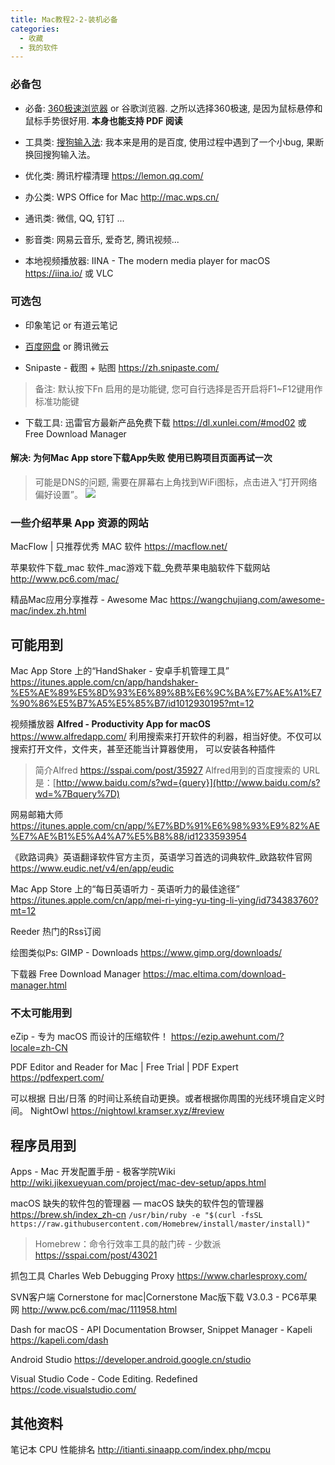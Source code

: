 ```yaml
---
title: Mac教程2-2-装机必备
categories:
  - 收藏
  - 我的软件
---
```


### 必备包

* 必备: [360极速浏览器](https://browser.360.cn/ee/mac/index.html) or 谷歌浏览器.  之所以选择360极速, 是因为鼠标悬停和鼠标手势很好用. **本身也能支持 PDF 阅读**

* 工具类: [搜狗输入法](https://pinyin.sogou.com/mac/): 我本来是用的是百度, 使用过程中遇到了一个小bug, 果断换回搜狗输入法。

* 优化类: 腾讯柠檬清理
<https://lemon.qq.com/>

* 办公类: WPS Office for Mac
<http://mac.wps.cn/>

* 通讯类: 微信, QQ, 钉钉 ...

* 影音类: 网易云音乐, 爱奇艺, 腾讯视频...

* 本地视频播放器:
IINA - The modern media player for macOS
<https://iina.io/>
或 VLC

### 可选包

* 印象笔记 or 有道云笔记

* [百度网盘](https://pan.baidu.com) or 腾讯微云

* Snipaste - 截图 + 贴图
<https://zh.snipaste.com/>

> 备注: 默认按下Fn 启用的是功能键, 您可自行选择是否开启将F1~F12键用作标准功能键

* 下载工具:
迅雷官方最新产品免费下载
<https://dl.xunlei.com/#mod02>
或 Free Download Manager

#### 解决: 为何Mac App store下载App失败 使用已购项目页面再试一次

> 可能是DNS的问题, 需要在屏幕右上角找到WiFi图标，点击进入“打开网络偏好设置”。
![](https://upload-images.jianshu.io/upload_images/1662509-71ec5ac65ba9c947.png?imageMogr2/auto-orient/strip%7CimageView2/2/w/1240)

### 一些介绍苹果 App 资源的网站

MacFlow | 只推荐优秀 MAC 软件
<https://macflow.net/>

苹果软件下载_mac 软件_mac游戏下载_免费苹果电脑软件下载网站
<http://www.pc6.com/mac/>

精品Mac应用分享推荐 - Awesome Mac
<https://wangchujiang.com/awesome-mac/index.zh.html>

## 可能用到

Mac App Store 上的“HandShaker - 安卓手机管理工具”
<https://itunes.apple.com/cn/app/handshaker-%E5%AE%89%E5%8D%93%E6%89%8B%E6%9C%BA%E7%AE%A1%E7%90%86%E5%B7%A5%E5%85%B7/id1012930195?mt=12>

视频播放器 **Alfred - Productivity App for macOS**
<https://www.alfredapp.com/>
利用搜索来打开软件的利器，相当好使。不仅可以搜索打开文件，文件夹，甚至还能当计算器使用， 可以安装各种插件

> 简介Alfred <https://sspai.com/post/35927>
> Alfred用到的百度搜索的 URL 是：[http://www.baidu.com/s?wd={query}](http://www.baidu.com/s?wd=%7Bquery%7D)

网易邮箱大师
<https://itunes.apple.com/cn/app/%E7%BD%91%E6%98%93%E9%82%AE%E7%AE%B1%E5%A4%A7%E5%B8%88/id1233593954>

《欧路词典》英语翻译软件官方主页，英语学习首选的词典软件_欧路软件官网
<https://www.eudic.net/v4/en/app/eudic>

Mac App Store 上的“每日英语听力 - 英语听力的最佳途径”
<https://itunes.apple.com/cn/app/mei-ri-ying-yu-ting-li-ying/id734383760?mt=12>

Reeder 热门的Rss订阅

绘图类似Ps: GIMP - Downloads
<https://www.gimp.org/downloads/>

下载器
Free Download Manager
<https://mac.eltima.com/download-manager.html>

### 不太可能用到

eZip - 专为 macOS 而设计的压缩软件！
<https://ezip.awehunt.com/?locale=zh-CN>

PDF Editor and Reader for Mac | Free Trial | PDF Expert
<https://pdfexpert.com/>

可以根据 日出/日落 的时间让系统自动更换。或者根据你周围的光线环境自定义时间。
NightOwl
<https://nightowl.kramser.xyz/#review>

## 程序员用到

Apps - Mac 开发配置手册 - 极客学院Wiki
<http://wiki.jikexueyuan.com/project/mac-dev-setup/apps.html>

macOS 缺失的软件包的管理器 — macOS 缺失的软件包的管理器
<https://brew.sh/index_zh-cn>
`/usr/bin/ruby -e "$(curl -fsSL https://raw.githubusercontent.com/Homebrew/install/master/install)"`

> Homebrew：命令行效率工具的敲门砖 - 少数派
<https://sspai.com/post/43021>

抓包工具
Charles Web Debugging Proxy
<https://www.charlesproxy.com/>

SVN客户端
Cornerstone for mac|Cornerstone Mac版下载 V3.0.3 - PC6苹果网
<http://www.pc6.com/mac/111958.html>

Dash for macOS - API Documentation Browser, Snippet Manager - Kapeli
<https://kapeli.com/dash>

Android Studio
<https://developer.android.google.cn/studio>

Visual Studio Code - Code Editing. Redefined
<https://code.visualstudio.com/>

## 其他资料

笔记本 CPU 性能排名
<http://itianti.sinaapp.com/index.php/mcpu>
